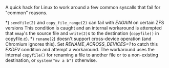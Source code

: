 A quick hack for Linux to work around a few common syscalls that fail for "common" reasons.

*) `sendfile(2)` and `copy_file_range(2)` can fail with *EAGAIN* on certain ZFS versions
   This condition is caught and an internal workaround is attempted that `mmap`'s the
   source file and `write(2)`s to the destination (`copyfile()` in copyfile.c).
*) `rename(2`) doesn't support cross-device operation (and Chromium ignores this).
   Set *RENAME_ACROSS_DEVICES=1* to catch this *EXDEV* condition and attempt a workaround.
   The workaround uses the internal `copyfile()` for renaming a file to another file
   or to a non-existing destination, or `system("mv a b")` otherwise.
